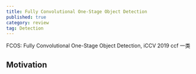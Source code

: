 ```yaml
---
title: Fully Convolutional One-Stage Object Detection
published: true
category: review
tag: Detection
---
```

FCOS: Fully Convolutional One-Stage Object Detection, iCCV 2019 ccf 一类


## Motivation
